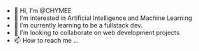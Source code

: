 - 👋 Hi, I’m @CHYMEE
- 👀 I’m interested in Artificial Intelligence and Machine Learning
- 🌱 I’m currently learning to be a fullstack dev.
- 💞️ I’m looking to collaborate on web development projects
- 📫 How to reach me ...

<!---
CHYMEE/CHYMEE is a ✨ special ✨ repository because its `README.md` (this file) appears on your GitHub profile.
You can click the Preview link to take a look at your changes.
--->
